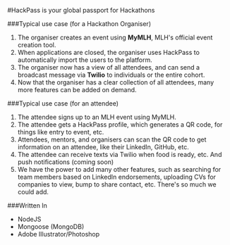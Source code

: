#HackPass is your global passport for Hackathons

###Typical use case (for a Hackathon Organiser)
1. The organiser creates an event using **MyMLH**, MLH's official event creation tool.
2. When applications are closed, the organiser uses HackPass to automatically import the users to the platform.
3. The organiser now has a view of all attendees, and can send a broadcast message via **Twilio** to individuals or the entire cohort.
4. Now that the organiser has a clear collection of all attendees, many more features can be added on demand.

###Typical use case (for an attendee)
1. The attendee signs up to an MLH event using MyMLH.
2. The attendee gets a HackPass profile, which generates a QR code, for things like entry to event, etc.
3. Attendees, mentors, and organisers can scan the QR code to get information on an attendee, like their LinkedIn, GitHub, etc.
4. The attendee can receive texts via Twilio when food is ready, etc. And push notifications (coming soon)
4. We have the power to add many other features, such as searching for team members based on LinkedIn endorsements, uploading CVs for companies to view, bump to share contact, etc. There's so much we could add.

###Written In
- NodeJS
- Mongoose (MongoDB)
- Adobe Illustrator/Photoshop
